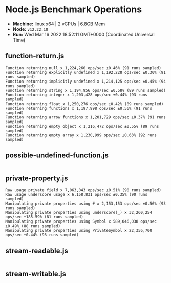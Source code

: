 # Node.js Benchmark Operations

* __Machine:__ linux x64 | 2 vCPUs | 6.8GB Mem
* __Node:__ `v12.22.10`
* __Run:__ Wed Mar 16 2022 18:52:11 GMT+0000 (Coordinated Universal Time)

## function-return.js
```
Function returning null x 1,224,260 ops/sec ±0.46% (91 runs sampled)
Function returning explicitly undefined x 1,192,228 ops/sec ±0.30% (91 runs sampled)
Function returning implicitly undefined x 1,214,125 ops/sec ±0.45% (94 runs sampled)
Function returning string x 1,194,956 ops/sec ±0.58% (89 runs sampled)
Function returning integer x 1,203,428 ops/sec ±0.44% (93 runs sampled)
Function returning float x 1,250,276 ops/sec ±0.42% (89 runs sampled)
Function returning functions x 1,197,998 ops/sec ±0.56% (91 runs sampled)
Function returning arrow functions x 1,201,729 ops/sec ±0.37% (91 runs sampled)
Function returning empty object x 1,216,472 ops/sec ±0.55% (89 runs sampled)
Function returning empty array x 1,230,999 ops/sec ±0.63% (92 runs sampled)
```
## possible-undefined-function.js
```
```
## private-property.js
```
Raw usage private field x 7,063,843 ops/sec ±0.51% (90 runs sampled)
Raw usage underscore usage x 6,158,831 ops/sec ±0.35% (90 runs sampled)
Manipulating private properties using # x 2,153,153 ops/sec ±0.56% (93 runs sampled)
Manipulating private properties using underscore(_) x 32,260,254 ops/sec ±185.59% (81 runs sampled)
Manipulating private properties using Symbol x 589,046,038 ops/sec ±0.49% (88 runs sampled)
Manipulating private properties using PrivateSymbol x 22,356,700 ops/sec ±0.44% (93 runs sampled)
```
## stream-readable.js
```
```
## stream-writable.js
```
```
